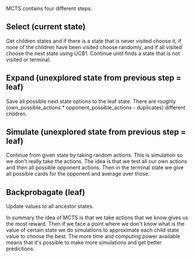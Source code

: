 MCTS contains four different steps:

## Select (current state)
Get children states and if there is a state that is never visited choose it, if none of the children have been visited choose randomly, and if all visited choose the next state using UCB1. Continue until finds a state that is not visited or terminal.

## Expand (unexplored state from previous step = leaf)
Save all possible next state options to the leaf state. There are roughly (own_possible_actions * opponent_possible_actions - duplicates) different children.

## Simulate (unexplored state from previous step = leaf)
Continue from given state by taking random actions. This is simulation so we don't really take the actions. The idea is that we test all our own actions and then all possible opponent actions. Then in the terminal state we give all possible cards for the opponent and average over those.

## Backprobagate (leaf)
Update values to all ancestor states.

In summary the idea of MCTS is that we take actions that we know gives us the most reward. Then if we face a point where we don't know what is the value of certain state we do simulations to approximate each child state value to choose the best. The more time and computing power available means that it's possible to make more simulations and get better predictions.
